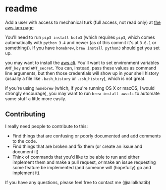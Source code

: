 # readme

Add a user with access to mechanical turk (full access, not read only) at [the aws iam page][]

You'll need to run `pip3 install boto3` (which requires `pip3`, which comes automatically with `python 3.4` and newer (as of this commit it's at `3.6.1` or something)).
If you have `homebrew`, `brew install python3` should get you set up.

you may want to install the [aws cli][].
You'll want to set environment variables `AMT_key` and `AMT_secret`.
You can, instead, pass these values as command line arguments,
but then those credentials will show up in your shell history
(usually a file like `.bash_history` or `.zsh_history`),
which is not great.

if you're using `homebrew`
(which, if you're running OS X or macOS, I would strongly encourage),
you may want to run `brew install awscli` to automate some stuff a little more easily.

[the aws iam page]: https://aws.amazon.com/iam/
[aws cli]: https://aws.amazon.com/cli/


## Contributing
I really need people to contribute to this:

- Find things that are confusing or poorly documented and add comments to the code.
- Find things that are broken and fix them (or create an issue and document it)
- Think of commands that you'd like to be able to run and either implement them and make a pull request,
*or* make an issue requesting some feature be implemented (and someone will (hopefully) go and implement it).

If you have any questions, please feel free to contact me (@alialkhatib)